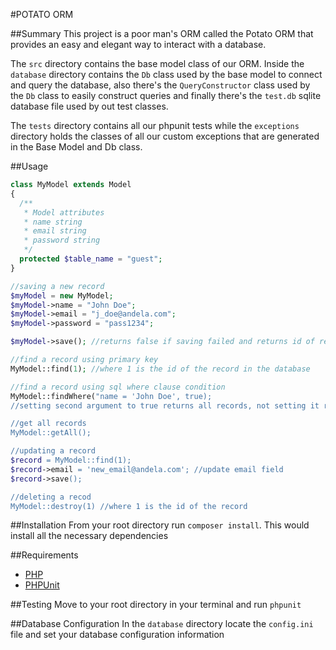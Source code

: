 #POTATO ORM

##Summary
This project is a poor man's ORM called the Potato ORM that provides an easy and elegant way to interact with a database.

The `src` directory contains the base model class of our ORM. Inside the `database` directory contains the `Db` class used by the base model to connect and query the database, also there's the `QueryConstructor` class used by the `Db` class to easily construct queries and finally there's the `test.db` sqlite database file used by out test classes.

The `tests` directory contains all our phpunit tests while the `exceptions` directory holds the classes of all our custom exceptions that are generated in the Base Model and Db class.



##Usage

```php
class MyModel extends Model
{
  /**
   * Model attributes
   * name string
   * email string
   * password string
   */
  protected $table_name = "guest";
}

//saving a new record
$myModel = new MyModel;
$myModel->name = "John Doe";
$myModel->email = "j_doe@andela.com";
$myModel->password = "pass1234";

$myModel->save(); //returns false if saving failed and returns id of record if successful

//find a record using primary key
MyModel::find(1); //where 1 is the id of the record in the database

//find a record using sql where clause condition
MyModel::findWhere("name = 'John Doe', true); 
//setting second argument to true returns all records, not setting it returns just the first

//get all records
MyModel::getAll();

//updating a record
$record = MyModel::find(1);
$record->email = 'new_email@andela.com'; //update email field
$record->save();

//deleting a recod
MyModel::destroy(1) //where 1 is the id of the record
```
##Installation
From your root directory run `composer install`. This would install all the necessary dependencies

##Requirements

* [PHP](http://php.net/releases/5_4_0.php)
* [PHPUnit](https://phpunit.de/)

##Testing
Move to your root directory in your terminal and run `phpunit`

##Database Configuration
In the `database` directory locate the `config.ini` file and set your database configuration information
